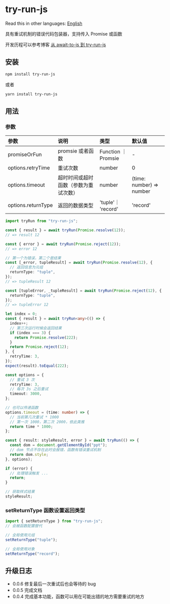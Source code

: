 # try-run-js

Read this in other languages:
[English](https://github.com/wsafight/try-run-js/blob/main/README.EN.md)

具有重试机制的错误代码包装器，支持传入 Promise 或函数

开发历程可以参考博客
[从 await-to-js 到 try-run-js](https://github.com/wsafight/personBlog/issues/52)

## 安装

```bash
npm install try-run-js
```

或者

```bash
yarn install try-run-js
```

## 用法

### 参数

| 参数                 | 说明                 | 类型                 | 默认值                      |
| :----------------- | :----------------- | :----------------- | :----------------------- |
| promiseOrFun       | promsie 或者函数       | Function ｜ Promsie | -                        |
| options.retryTime  | 重试次数               | number             | 0                        |
| options.timeout    | 超时时间或超时函数（参数为重试次数） | number             | (time: number) => number |
| options.returnType | 返回的数据类型            | 'tuple'｜ 'record'  | 'record'                 |

```ts
import tryRun from "try-run-js";

const { result } = await tryRun(Promise.resolve(12));
// => result 12

const { error } = await tryRun(Promise.reject(12));
// => error 12

// 第一个为错误，第二个是结果
const [_error, tupleResult] = await tryRun(Promise.resolve(12), {
  // 返回信息为元组
  returnType: "tuple",
});
// => tupleResult 12

const [tupleError, _tupleResult] = await tryRun(Promise.reject(12), {
  returnType: "tuple",
});
// => tupleError 12
```

```ts
let index = 0;
const { result } = await tryRun<any>(() => {
  index++;
  // 第三次运行时候会返回结果
  if (index === 3) {
    return Promise.resolve(222);
  }
  return Promise.reject(12);
}, {
  retryTime: 3,
});
expect(result).toEqual(222);

const options = {
  // 重试 3 次
  retryTime: 3,
  // 每次 3s 之后重试
  timeout: 3000,
};

// 也可以传递函数
options.timeout = (time: number) => {
  // 当前第几次重试 * 1000
  // 第一次 1000，第二次 2000，依此类推
  return time * 1000;
};

const { result: styleResult, error } = await tryRun(() => {
  const dom = document.getElementById("ppt");
  // dom 节点不存在此时会报错，函数有错误重试机制
  return dom.style;
}, options);

if (error) {
  // 处理错误触发 ...
  return;
}

// 获取样式结果
styleResult;
```

### setReturnType 函数设置返回类型

```ts
import { setReturnType } from "try-run-js";
// 会被函数配置替代

// 全局使用元组
setReturnType("tuple");

// 全局使用对象
setReturnType("record");
```

## 升级日志
- 0.0.6 修复最后一次重试后也会等待的 bug
- 0.0.5 完成文档
- 0.0.4 完成基本功能，函数可以用在可能出错的地方需要重试的地方
